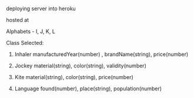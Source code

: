 deploying server into heroku

hosted at

Alphabets - I, J, K, L

Class Selected:

1. Inhaler manufacturedYear(number) , brandName(string), price(number)

2. Jockey  material(string), color(string), validity(number)

3. Kite material(string), color(string), price(number)

4. Language  found(number), place(string), population(number)
